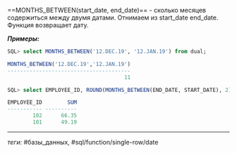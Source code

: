 ==MONTHS\_BETWEEN(start_date, end_date)== - сколько месяцев содержиться между двумя датами. Отнимаем из start_date end_date. Функция возвращает дату.

***Примеры:***
```sql
SQL> select MONTHS_BETWEEN('12.DEC.19', '12.JAN.19') from dual;

MONTHS_BETWEEN('12.DEC.19','12.JAN.19')
---------------------------------------
                                     11

SQL> select EMPLOYEE_ID, ROUND(MONTHS_BETWEEN(END_DATE, START_DATE), 2) Sum from JOB_HISTORY;

EMPLOYEE_ID        SUM
----------- ----------
        102      66.35
        101      49.19
```
---
*теги:* #базы_данных, #sql/function/single-row/date 